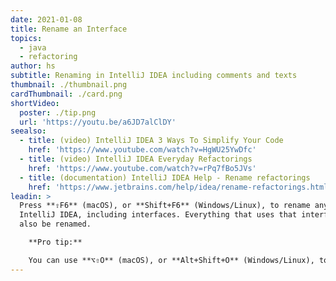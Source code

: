 ```yaml
---
date: 2021-01-08
title: Rename an Interface
topics:
  - java
  - refactoring
author: hs
subtitle: Renaming in IntelliJ IDEA including comments and texts
thumbnail: ./thumbnail.png
cardThumbnail: ./card.png
shortVideo:
  poster: ./tip.png
  url: 'https://youtu.be/a6JD7alClDY'
seealso:
  - title: (video) IntelliJ IDEA 3 Ways To Simplify Your Code
    href: 'https://www.youtube.com/watch?v=HgWU25YwDfc'
  - title: (video) IntelliJ IDEA Everyday Refactorings
    href: 'https://www.youtube.com/watch?v=rPq7fBo5JVs'
  - title: (documentation) IntelliJ IDEA Help - Rename refactorings
    href: 'https://www.jetbrains.com/help/idea/rename-refactorings.html'
leadin: >
  Press **⇧F6** (macOS), or **Shift+F6** (Windows/Linux), to rename anything in
  IntelliJ IDEA, including interfaces. Everything that uses that interface will
  also be renamed.

    **Pro tip:**

    You can use **⌥⇧O** (macOS), or **Alt+Shift+O** (Windows/Linux), to expand the inlay hints to also consider Comments and Text.
---
```


